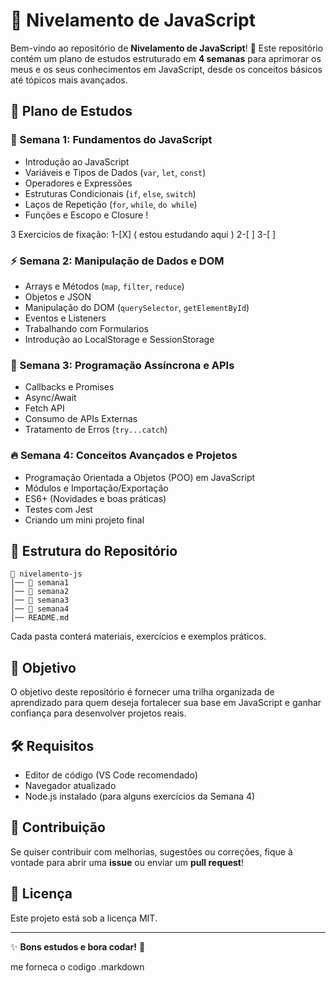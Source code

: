 # 📌 Nivelamento de JavaScript

Bem-vindo ao repositório de **Nivelamento de JavaScript**! 🚀 Este repositório contém um plano de estudos estruturado em **4 semanas** para aprimorar  os meus e os seus conhecimentos em JavaScript, desde os conceitos básicos até tópicos mais avançados.

## 📅 Plano de Estudos

### 🏁 Semana 1: Fundamentos do JavaScript

- Introdução ao JavaScript
- Variáveis e Tipos de Dados (`var`, `let`, `const`)
- Operadores e Expressões
- Estruturas Condicionais (`if`, `else`, `switch`)
- Laços de Repetição (`for`, `while`, `do while`)
- Funções e Escopo e Closure !

3 Exercicios de fixação:
1-[X] ( estou estudando aqui ) 
2-[ ]
3-[ ]


### ⚡ Semana 2: Manipulação de Dados e DOM

- Arrays e Métodos (`map`, `filter`, `reduce`)
- Objetos e JSON
- Manipulação do DOM (`querySelector`, `getElementById`)
- Eventos e Listeners
- Trabalhando com Formularios
- Introdução ao LocalStorage e SessionStorage

### 🚀 Semana 3: Programação Assíncrona e APIs

- Callbacks e Promises
- Async/Await
- Fetch API
- Consumo de APIs Externas
- Tratamento de Erros (`try...catch`)

### 🔥 Semana 4: Conceitos Avançados e Projetos

- Programação Orientada a Objetos (POO) em JavaScript
- Módulos e Importação/Exportação
- ES6+ (Novidades e boas práticas)
- Testes com Jest
- Criando um mini projeto final

## 📂 Estrutura do Repositório

```
📂 nivelamento-js
│── 📁 semana1
│── 📁 semana2
│── 📁 semana3
│── 📁 semana4
│── README.md
```

Cada pasta conterá materiais, exercícios e exemplos práticos.

## 🎯 Objetivo

O objetivo deste repositório é fornecer uma trilha organizada de aprendizado para quem deseja fortalecer sua base em JavaScript e ganhar confiança para desenvolver projetos reais.

## 🛠 Requisitos

- Editor de código (VS Code recomendado)
- Navegador atualizado
- Node.js instalado (para alguns exercícios da Semana 4)

## 🤝 Contribuição

Se quiser contribuir com melhorias, sugestões ou correções, fique à vontade para abrir uma **issue** ou enviar um **pull request**!

## 📌 Licença

Este projeto está sob a licença MIT.

---

✨ **Bons estudos e bora codar!** 🚀

me forneca o codigo .markdown

